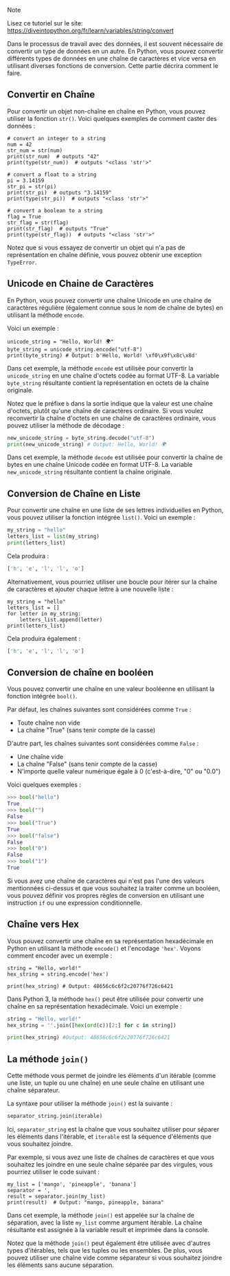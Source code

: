 > [!NOTE]
> Lisez ce tutoriel sur le site: https://diveintopython.org/fr/learn/variables/string/convert

Dans le processus de travail avec des données, il est souvent nécessaire de convertir un type de données en un autre. En Python, vous pouvez convertir différents types de données en une chaîne de caractères et vice versa en utilisant diverses fonctions de conversion. Cette partie décrira comment le faire.

## Convertir en Chaîne

Pour convertir un objet non-chaîne en chaîne en Python, vous pouvez utiliser la fonction `str()`. Voici quelques exemples de comment caster des données :

```python3
# convert an integer to a string
num = 42
str_num = str(num)
print(str_num)  # outputs "42"
print(type(str_num))  # outputs "<class 'str'>"

# convert a float to a string
pi = 3.14159
str_pi = str(pi)
print(str_pi)  # outputs "3.14159"
print(type(str_pi))  # outputs "<class 'str'>"

# convert a boolean to a string
flag = True
str_flag = str(flag)
print(str_flag)  # outputs "True"
print(type(str_flag))  # outputs "<class 'str'>"
```

Notez que si vous essayez de convertir un objet qui n'a pas de représentation en chaîne définie, vous pouvez obtenir une exception `TypeError`.

## Unicode en Chaine de Caractères

En Python, vous pouvez convertir une chaîne Unicode en une chaîne de caractères régulière (également connue sous le nom de chaîne de bytes) en utilisant la méthode `encode`.

Voici un exemple :

```python3
unicode_string = "Hello, World! 🌍"
byte_string = unicode_string.encode("utf-8")
print(byte_string) # Output: b'Hello, World! \xf0\x9f\x8c\x8d'
```

Dans cet exemple, la méthode `encode` est utilisée pour convertir la `unicode_string` en une chaîne d'octets codée au format UTF-8. La variable `byte_string` résultante contient la représentation en octets de la chaîne originale.

Notez que le préfixe `b` dans la sortie indique que la valeur est une chaîne d'octets, plutôt qu'une chaîne de caractères ordinaire. Si vous voulez reconvertir la chaîne d'octets en une chaîne de caractères ordinaire, vous pouvez utiliser la méthode de décodage :

```python
new_unicode_string = byte_string.decode("utf-8")
print(new_unicode_string) # Output: Hello, World! 🌍
```

Dans cet exemple, la méthode `decode` est utilisée pour convertir la chaîne de bytes en une chaîne Unicode codée en format UTF-8. La variable `new_unicode_string` résultante contient la chaîne originale.

## Conversion de Chaîne en Liste

Pour convertir une chaîne en une liste de ses lettres individuelles en Python, vous pouvez utiliser la fonction intégrée `list()`. Voici un exemple :

```python
my_string = "hello"
letters_list = list(my_string)
print(letters_list)
```

Cela produira :

```python
['h', 'e', 'l', 'l', 'o']
```

Alternativement, vous pourriez utiliser une boucle pour itérer sur la chaîne de caractères et ajouter chaque lettre à une nouvelle liste :

```python3
my_string = "hello"
letters_list = []
for letter in my_string:
    letters_list.append(letter)
print(letters_list)
```

Cela produira également :

```python
['h', 'e', 'l', 'l', 'o']
```

## Conversion de chaîne en booléen

Vous pouvez convertir une chaîne en une valeur booléenne en utilisant la fonction intégrée `bool()`.

Par défaut, les chaînes suivantes sont considérées comme `True` :

- Toute chaîne non vide
- La chaîne "True" (sans tenir compte de la casse)

D'autre part, les chaînes suivantes sont considérées comme `False` :

- Une chaîne vide
- La chaîne "False" (sans tenir compte de la casse)
- N'importe quelle valeur numérique égale à 0 (c'est-à-dire, "0" ou "0.0")

Voici quelques exemples :

```python
>>> bool("hello")
True
>>> bool("")
False
>>> bool("True")
True
>>> bool("false")
False
>>> bool("0")
False
>>> bool("1")
True
```

Si vous avez une chaîne de caractères qui n'est pas l'une des valeurs mentionnées ci-dessus et que vous souhaitez la traiter comme un booléen, vous pouvez définir vos propres règles de conversion en utilisant une instruction `if` ou une expression conditionnelle.

## Chaîne vers Hex

Vous pouvez convertir une chaîne en sa représentation hexadécimale en Python en utilisant la méthode `encode()` et l'encodage `'hex'`. Voyons comment encoder avec un exemple :

```python3
string = "Hello, world!"
hex_string = string.encode('hex')

print(hex_string) # Output: 48656c6c6f2c20776f726c6421
```

Dans Python 3, la méthode `hex()` peut être utilisée pour convertir une chaîne en sa représentation hexadécimale. Voici un exemple :

```python
string = "Hello, world!"
hex_string = ''.join([hex(ord(c))[2:] for c in string])

print(hex_string) #Output: 48656c6c6f2c20776f726c6421
```

## La méthode `join()`

Cette méthode vous permet de joindre les éléments d'un itérable (comme une liste, un tuple ou une chaîne) en une seule chaîne en utilisant une chaîne séparateur.

La syntaxe pour utiliser la méthode `join()` est la suivante :

```python
separator_string.join(iterable)
```

Ici, `separator_string` est la chaîne que vous souhaitez utiliser pour séparer les éléments dans l'itérable, et `iterable` est la séquence d'éléments que vous souhaitez joindre.

Par exemple, si vous avez une liste de chaînes de caractères et que vous souhaitez les joindre en une seule chaîne séparée par des virgules, vous pourriez utiliser le code suivant :

```python3
my_list = ['mango', 'pineapple', 'banana']
separator = ', '
result = separator.join(my_list)
print(result)  # Output: "mango, pineapple, banana"
```

Dans cet exemple, la méthode `join()` est appelée sur la chaîne de séparation, avec la liste `my_list` comme argument itérable. La chaîne résultante est assignée à la variable result et imprimée dans la console.

Notez que la méthode `join()` peut également être utilisée avec d'autres types d'itérables, tels que les tuples ou les ensembles. De plus, vous pouvez utiliser une chaîne vide comme séparateur si vous souhaitez joindre les éléments sans aucune séparation.
